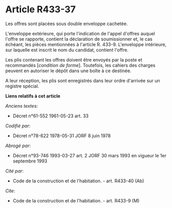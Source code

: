 # Article R433-37

Les offres sont placées sous double enveloppe cachetée.

L'enveloppe extérieure, qui porte l'indication de l'appel d'offres auquel l'offre se rapporte, contient la déclaration de
soumissionner et, le cas échéant, les pièces mentionnées à l'article R. 433-9. L'enveloppe intérieure, sur laquelle est
inscrit le nom du candidat, contient l'offre.

Les plis contenant les offres doivent être envoyés par la poste et recommandés [*condition de forme*]. Toutefois, les cahiers
des charges peuvent en autoriser le dépôt dans une boîte à ce destinée.

A leur réception, les plis sont enregistrés dans leur ordre d'arrivée sur un registre spécial.

**Liens relatifs à cet article**

_Anciens textes_:

  - Décret n°61-552 1961-05-23 art. 33

_Codifié par_:

  - Décret n°78-622 1978-05-31 JORF 8 juin 1978

_Abrogé par_:

  - Décret n°93-746 1993-03-27 art. 2 JORF 30 mars 1993 en vigueur le 1er septembre 1993

_Cité par_:

  - Code de la construction et de l'habitation. - art. R433-40 (Ab)

_Cite_:

  - Code de la construction et de l'habitation. - art. R433-9 (M)
